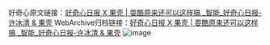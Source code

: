 好奇心原文链接：[好奇心日报 X 果壳 | 耍酷原来还可以这样搞 _智能_好奇心日报-许冰清 & 果壳](https://www.qdaily.com/articles/6395.html)
WebArchive归档链接：[好奇心日报 X 果壳 | 耍酷原来还可以这样搞 _智能_好奇心日报-许冰清 & 果壳](https://web.archive.org/web/https://www.qdaily.com/articles/6395.html)
![image](http://ww3.sinaimg.cn/large/007d5XDply1g3w9thnrwvj30vy0ghgsm)
